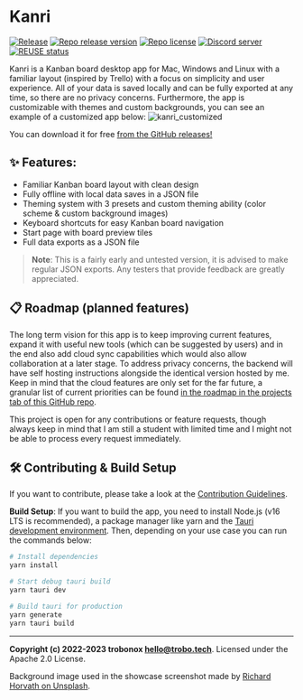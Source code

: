 <!--
SPDX-FileCopyrightText: Copyright (c) 2022-2023 trobonox <hello@trobo.tech>

SPDX-License-Identifier: Apache-2.0
-->

# Kanri
[![Release](https://github.com/trobonox/kanri/actions/workflows/release.yml/badge.svg)](https://github.com/trobonox/kanri/actions/workflows/release.yml)
[![Repo release version](https://img.shields.io/github/v/release/trobonox/kanri)](https://github.com/trobonox/kanri/releases)
[![Repo license](https://img.shields.io/github/license/trobonox/kanri)](https://github.com/trobonox/kanri/blob/main/LICENSE)
[![Discord server](https://img.shields.io/discord/965559337726656552)](https://discord.gg/AVqHrvxB9C)
[![REUSE status](https://api.reuse.software/badge/github.com/trobonox/kanri)](https://api.reuse.software/info/github.com/trobonox/kanri)

Kanri is a Kanban board desktop app for Mac, Windows and Linux with a familiar layout (inspired by Trello) with a focus on simplicity and user experience. All of your data is saved locally and can be fully exported at any time, so there are no privacy concerns. Furthermore, the app is customizable with themes and custom backgrounds, you can see an example of a customized app below:
![kanri_customized](https://user-images.githubusercontent.com/57040351/210173518-2d99f0cc-9df8-4e0f-8c3c-f86969fab268.png)

You can download it for free [from the GitHub releases!](https://github.com/trobonox/kanri/releases)

## ✨ Features:
- Familiar Kanban board layout with clean design
- Fully offline with local data saves in a JSON file
- Theming system with 3 presets and custom theming ability (color scheme & custom background images)
- Keyboard shortcuts for easy Kanban board navigation
- Start page with board preview tiles
- Full data exports as a JSON file

> **Note**: This is a fairly early and untested version, it is advised to make regular JSON exports. Any testers that provide feedback are greatly appreciated.


## 📋 Roadmap (planned features)
The long term vision for this app is to keep improving current features, expand it with useful new tools (which can be suggested by users) and in the end also add cloud sync capabilities which would also allow collaboration at a later stage. To address privacy concerns, the backend will have self hosting instructions alongside the identical version hosted by me.
Keep in mind that the cloud features are only set for the far future, a granular list of current priorities can be found [in the roadmap in the projects tab of this GitHub repo](https://github.com/trobonox/kanri/projects).

This project is open for any contributions or feature requests, though always keep in mind that I am still a student with limited time and I might not be able to process every request immediately.

## 🛠 Contributing & Build Setup
If you want to contribute, please take a look at the [Contribution Guidelines](https://github.com/trobonox/kanri/blob/main/CONTRIBUTING.md).

**Build Setup**:
If you want to build the app, you need to install Node.js (v16 LTS is recommended), a package manager like yarn and the [Tauri development environment](https://tauri.app/v1/guides/getting-started/prerequisites).
Then, depending on your use case you can run the commands below:

```bash
# Install dependencies
yarn install

# Start debug tauri build
yarn tauri dev

# Build tauri for production
yarn generate
yarn tauri build
```

---
**Copyright (c) 2022-2023 trobonox <hello@trobo.tech>**. Licensed under the Apache 2.0 License.

Background image used in the showcase screenshot made by [Richard Horvath on Unsplash](https://unsplash.com/photos/_nWaeTF6qo0).


